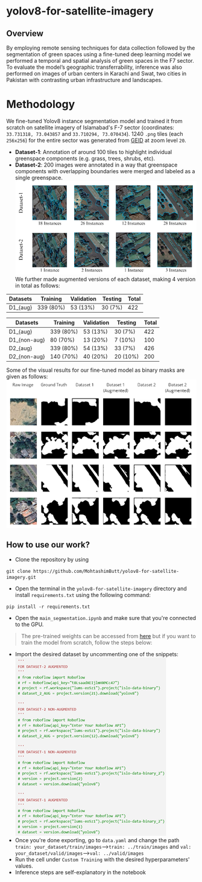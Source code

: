 # yolov8-for-satellite-imagery

## Overview
By employing remote sensing techniques for data collection followed by the segmentation of green spaces using a fine-tuned deep learning model we performed a temporal and spatial analysis of green spaces in the F7 sector. To evaluate the model’s geographic transferrability, inference was also performed on images of urban centers in Karachi and Swat, two cities in Pakistan with contrasting urban infrastructure and landscapes.

# Methodology
We fine-tuned Yolov8 instance segmentation model and trained it from scratch on satellite imagery of Islamabad's F-7 sector (coordinates: `33.731318, 73.043857` and `33.710294, 73.070434`). 1240 `.png` tiles (each `256x256`) for the entire sector was generated from [GEID](https://www.allmapsoft.com/geid/) at zoom level `20`. 
- **Dataset-1**: Annotation of around 100 tiles to highlight individual greenspace components (e.g. grass, trees, shrubs, etc).
- **Dataset-2**: 200 images were annotated in a way that greenspace components with overlapping boundaries were merged and labeled as a single greenspace. 
![annotations](https://github.com/MohtashimButt/yolov8-for-satellite-imagery/blob/master/Assets/t1.png)
We further made augmented versions of each dataset, making 4 version in total as follows:  

Datasets | Training | Validation | Testing | Total |
--- | --- | --- | --- |--- |
 D1_{aug} | 339 (80%) | 53 (13%)|30 (7%)|422|

Datasets | Training | Validation | Testing | Total |
--- | --- | --- | --- |--- |
 D1_{aug}      | 339 (80%) | 53 (13%)   | 30 (7%) | 422|
 D1_{non-aug}  | 80 (70%)  | 13 (20%)   | 7 (10%) | 100|
 D2_{aug}      | 339 (80%) | 54 (13%)   | 33 (7%) | 426|
 D2_{non-aug}  | 140 (70%) | 40 (20%)   | 20 (10%)| 200|

Some of the visual results for our fine-tuned model as binary masks are given as follows:    
![islo](https://github.com/MohtashimButt/yolov8-for-satellite-imagery/blob/master/Assets/islo.png)


## How to use our work?
- Clone the repository by using
```
git clone https://github.com/MohtashimButt/yolov8-for-satellite-imagery.git
```
- Open the terminal in the `yolov8-for-satellite-imagery` directory and install `requirements.txt` using the following command:
```
pip install -r requirements.txt
```
- Open the `main_segmentation.ipynb` and make sure that you're connected to the GPU.
> The pre-trained weights can be accessed from [here](https://drive.google.com/drive/folders/1AyGqVlN0A6nabeJBpwJ1b81_7bb-izpj?usp=sharing) but if you want to train the model from scratch, follow the steps below:
- Import the desired dataset by uncommenting one of the snippets:  
![dataset_snip](https://github.com/MohtashimButt/yolov8-for-satellite-imagery/blob/master/Assets/datasets.png)
- Once you're done exporting, go to `data.yaml` and change the path `train: your_dataset/train/images`-->`train: ../train/images` and `val: your_dataset/valid/images`-->`val: ../valid/images`
- Run the cell under `Custom Training` with the desired hyperparameters' values.
- Inference steps are self-explanatory in the notebook

